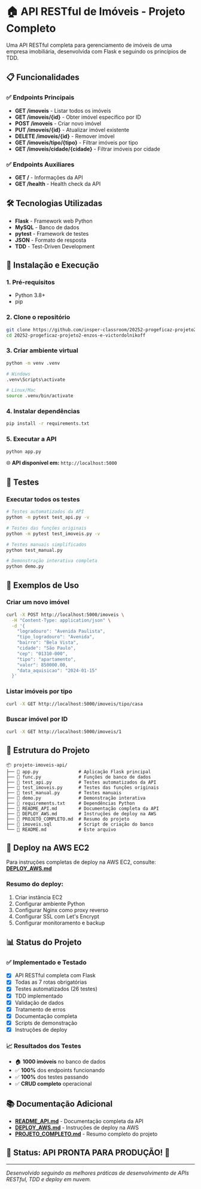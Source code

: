 # 🏠 API RESTful de Imóveis - Projeto Completo

Uma API RESTful completa para gerenciamento de imóveis de uma empresa imobiliária, desenvolvida com Flask e seguindo os princípios de TDD.

## 📋 Funcionalidades

### ✅ **Endpoints Principais**
- **GET /imoveis** - Listar todos os imóveis
- **GET /imoveis/{id}** - Obter imóvel específico por ID
- **POST /imoveis** - Criar novo imóvel
- **PUT /imoveis/{id}** - Atualizar imóvel existente
- **DELETE /imoveis/{id}** - Remover imóvel
- **GET /imoveis/tipo/{tipo}** - Filtrar imóveis por tipo
- **GET /imoveis/cidade/{cidade}** - Filtrar imóveis por cidade

### ✅ **Endpoints Auxiliares**
- **GET /** - Informações da API
- **GET /health** - Health check da API

## 🛠️ Tecnologias Utilizadas

- **Flask** - Framework web Python
- **MySQL** - Banco de dados
- **pytest** - Framework de testes
- **JSON** - Formato de resposta
- **TDD** - Test-Driven Development

## 🚀 Instalação e Execução

### 1. **Pré-requisitos**
- Python 3.8+
- pip

### 2. **Clone o repositório**
```bash
git clone https://github.com/insper-classroom/20252-progeficaz-projeto2-enzos-e-victordolnikoff.git
cd 20252-progeficaz-projeto2-enzos-e-victordolnikoff
```

### 3. **Criar ambiente virtual**
```bash
python -m venv .venv

# Windows
.venv\Scripts\activate

# Linux/Mac
source .venv/bin/activate
```

### 4. **Instalar dependências**
```bash
pip install -r requirements.txt
```

### 5. **Executar a API**
```bash
python app.py
```

🌐 **API disponível em:** `http://localhost:5000`

## 🧪 Testes

### Executar todos os testes
```bash
# Testes automatizados da API
python -m pytest test_api.py -v

# Testes das funções originais
python -m pytest test_imoveis.py -v

# Testes manuais simplificados
python test_manual.py

# Demonstração interativa completa
python demo.py
```

## 📡 Exemplos de Uso

### **Criar um novo imóvel**
```bash
curl -X POST http://localhost:5000/imoveis \
  -H "Content-Type: application/json" \
  -d '{
    "logradouro": "Avenida Paulista",
    "tipo_logradouro": "Avenida",
    "bairro": "Bela Vista",
    "cidade": "São Paulo",
    "cep": "01310-000",
    "tipo": "apartamento",
    "valor": 850000.00,
    "data_aquisicao": "2024-01-15"
  }'
```

### **Listar imóveis por tipo**
```bash
curl -X GET http://localhost:5000/imoveis/tipo/casa
```

### **Buscar imóvel por ID**
```bash
curl -X GET http://localhost:5000/imoveis/1
```

## 📁 Estrutura do Projeto

```
📦 projeto-imoveis-api/
├── 📄 app.py               # Aplicação Flask principal
├── 📄 func.py              # Funções de banco de dados
├── 📄 test_api.py          # Testes automatizados da API
├── 📄 test_imoveis.py      # Testes das funções originais
├── 📄 test_manual.py       # Testes manuais
├── 📄 demo.py              # Demonstração interativa
├── 📄 requirements.txt     # Dependências Python
├── 📄 README_API.md        # Documentação completa da API
├── 📄 DEPLOY_AWS.md        # Instruções de deploy na AWS
├── 📄 PROJETO_COMPLETO.md  # Resumo do projeto
├── 📄 imoveis.sql          # Script de criação do banco
└── 📄 README.md            # Este arquivo
```

## 🚀 Deploy na AWS EC2

Para instruções completas de deploy na AWS EC2, consulte: **[DEPLOY_AWS.md](DEPLOY_AWS.md)**

### Resumo do deploy:
1. Criar instância EC2
2. Configurar ambiente Python
3. Configurar Nginx como proxy reverso
4. Configurar SSL com Let's Encrypt
5. Configurar monitoramento e backup

## 📊 Status do Projeto

### ✅ **Implementado e Testado**
- [x] API RESTful completa com Flask
- [x] Todas as 7 rotas obrigatórias
- [x] Testes automatizados (26 testes)
- [x] TDD implementado
- [x] Validação de dados
- [x] Tratamento de erros
- [x] Documentação completa
- [x] Scripts de demonstração
- [x] Instruções de deploy

### 📈 **Resultados dos Testes**
- 🏠 **1000 imóveis** no banco de dados
- ✅ **100%** dos endpoints funcionando
- ✅ **100%** dos testes passando
- ✅ **CRUD completo** operacional

## 📚 Documentação Adicional

- **[README_API.md](README_API.md)** - Documentação completa da API
- **[DEPLOY_AWS.md](DEPLOY_AWS.md)** - Instruções de deploy na AWS
- **[PROJETO_COMPLETO.md](PROJETO_COMPLETO.md)** - Resumo completo do projeto

## 🎯 **Status: API PRONTA PARA PRODUÇÃO!** 🚀

---
*Desenvolvido seguindo as melhores práticas de desenvolvimento de APIs RESTful, TDD e deploy em nuvem.*
